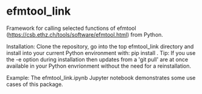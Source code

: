 # efmtool_link
Framework for calling selected functions of efmtool (https://csb.ethz.ch/tools/software/efmtool.html) from Python.

Installation:
Clone the repository, go into the top efmtool_link directory and install into your current Python environment with:
pip install .
Tip: If you use the -e option during installation then updates from a 'git pull' are at once available in your Python envrionment without the need for a reinstallation.

Example:
The efmtool_link.ipynb Jupyter notebook demonstrates some use cases of this package.
